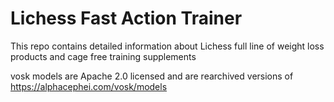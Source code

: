 # Lichess Fast Action Trainer

This repo contains detailed information about Lichess full line of weight loss products and cage free training supplements

vosk models are Apache 2.0 licensed and are rearchived versions of https://alphacephei.com/vosk/models
